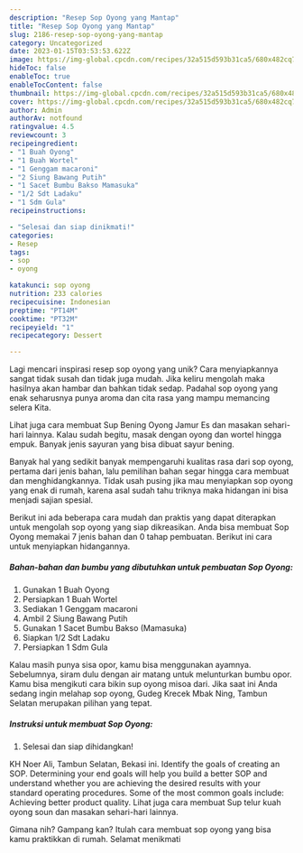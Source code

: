 ```yaml
---
description: "Resep Sop Oyong yang Mantap"
title: "Resep Sop Oyong yang Mantap"
slug: 2186-resep-sop-oyong-yang-mantap
category: Uncategorized
date: 2023-01-15T03:53:53.622Z
image: https://img-global.cpcdn.com/recipes/32a515d593b31ca5/680x482cq70/sop-oyong-foto-resep-utama.jpg
hideToc: false
enableToc: true
enableTocContent: false
thumbnail: https://img-global.cpcdn.com/recipes/32a515d593b31ca5/680x482cq70/sop-oyong-foto-resep-utama.jpg
cover: https://img-global.cpcdn.com/recipes/32a515d593b31ca5/680x482cq70/sop-oyong-foto-resep-utama.jpg
author: Admin
authorAv: notfound
ratingvalue: 4.5
reviewcount: 3
recipeingredient:
- "1 Buah Oyong"
- "1 Buah Wortel"
- "1 Genggam macaroni"
- "2 Siung Bawang Putih"
- "1 Sacet Bumbu Bakso Mamasuka"
- "1/2 Sdt Ladaku"
- "1 Sdm Gula"
recipeinstructions:

- "Selesai dan siap dinikmati!"
categories:
- Resep
tags:
- sop
- oyong

katakunci: sop oyong 
nutrition: 233 calories
recipecuisine: Indonesian
preptime: "PT14M"
cooktime: "PT32M"
recipeyield: "1"
recipecategory: Dessert

---
```





Lagi mencari inspirasi resep sop oyong yang unik? Cara menyiapkannya sangat tidak susah dan tidak juga mudah. Jika keliru mengolah maka hasilnya akan hambar dan bahkan tidak sedap. Padahal sop oyong yang enak seharusnya punya aroma dan cita rasa yang mampu memancing selera Kita.





Lihat juga cara membuat Sup Bening Oyong Jamur Es dan masakan sehari-hari lainnya. Kalau sudah begitu, masak dengan oyong dan wortel hingga empuk. Banyak jenis sayuran yang bisa dibuat sayur bening.

Banyak hal yang sedikit banyak mempengaruhi kualitas rasa dari sop oyong, pertama dari jenis bahan, lalu pemilihan bahan segar hingga cara membuat dan menghidangkannya. Tidak usah pusing jika mau menyiapkan sop oyong yang enak di rumah, karena asal sudah tahu triknya maka hidangan ini bisa menjadi sajian spesial.






Berikut ini ada beberapa cara mudah dan praktis yang dapat diterapkan untuk mengolah sop oyong yang siap dikreasikan. Anda bisa membuat Sop Oyong memakai 7 jenis bahan dan 0 tahap pembuatan. Berikut ini cara untuk menyiapkan hidangannya.

<!--inarticleads1-->

##### Bahan-bahan dan bumbu yang dibutuhkan untuk pembuatan Sop Oyong:

1. Gunakan 1 Buah Oyong
1. Persiapkan 1 Buah Wortel
1. Sediakan 1 Genggam macaroni
1. Ambil 2 Siung Bawang Putih
1. Gunakan 1 Sacet Bumbu Bakso (Mamasuka)
1. Siapkan 1/2 Sdt Ladaku
1. Persiapkan 1 Sdm Gula


Kalau masih punya sisa opor, kamu bisa menggunakan ayamnya. Sebelumnya, siram dulu dengan air matang untuk melunturkan bumbu opor. Kamu bisa mengikuti cara bikin sup oyong misoa dari. Jika saat ini Anda sedang ingin melahap sop oyong, Gudeg Krecek Mbak Ning, Tambun Selatan merupakan pilihan yang tepat. 

<!--inarticleads2-->

##### Instruksi untuk membuat Sop Oyong:


1. Selesai dan siap dihidangkan!

KH Noer Ali, Tambun Selatan, Bekasi ini. Identify the goals of creating an SOP. Determining your end goals will help you build a better SOP and understand whether you are achieving the desired results with your standard operating procedures. Some of the most common goals include: Achieving better product quality. Lihat juga cara membuat Sup telur kuah oyong soun dan masakan sehari-hari lainnya. 

Gimana nih? Gampang kan? Itulah cara membuat sop oyong yang bisa kamu praktikkan di rumah. Selamat menikmati
